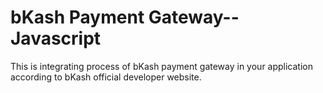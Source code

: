 # bKash Payment Gateway--Javascript
 This is integrating process of bKash payment gateway in your application according to bKash official developer website.
